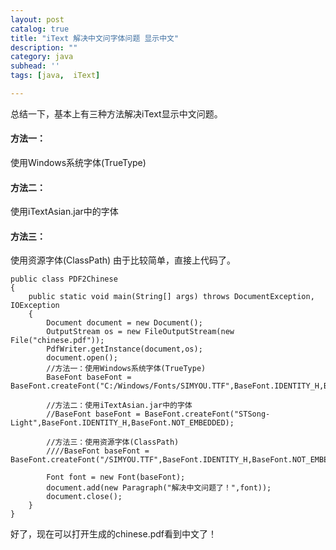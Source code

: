 ```yaml
---
layout: post
catalog: true
title: "iText 解决中文问字体问题 显示中文"
description: ""
category: java
subhead: ''
tags: [java,  iText]

---
```


总结一下，基本上有三种方法解决iText显示中文问题。
 
#### 方法一：
使用Windows系统字体(TrueType)
 
#### 方法二：
使用iTextAsian.jar中的字体

#### 方法三：
使用资源字体(ClassPath)
由于比较简单，直接上代码了。

    public class PDF2Chinese
    {
        public static void main(String[] args) throws DocumentException, IOException
        {
            Document document = new Document();
            OutputStream os = new FileOutputStream(new File("chinese.pdf"));
            PdfWriter.getInstance(document,os);
            document.open();
            //方法一：使用Windows系统字体(TrueType)    
            BaseFont baseFont = BaseFont.createFont("C:/Windows/Fonts/SIMYOU.TTF",BaseFont.IDENTITY_H,BaseFont.NOT_EMBEDDED);
    
            //方法二：使用iTextAsian.jar中的字体    
            //BaseFont baseFont = BaseFont.createFont("STSong-Light",BaseFont.IDENTITY_H,BaseFont.NOT_EMBEDDED);    
    
            //方法三：使用资源字体(ClassPath)    
            ////BaseFont baseFont = BaseFont.createFont("/SIMYOU.TTF",BaseFont.IDENTITY_H,BaseFont.NOT_EMBEDDED);    
    
            Font font = new Font(baseFont);
            document.add(new Paragraph("解决中文问题了！",font));
            document.close();
        }
    }  
 
好了，现在可以打开生成的chinese.pdf看到中文了！

